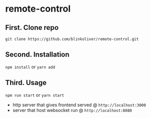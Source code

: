 # remote-control

## First. Clone repo

`git clone https://github.com/blinkoliver/remote-control.git`

## Second. Installation

`npm install`
or
`yarn add`

## Third. Usage

`npm run start`
or
`yarn start`

- http server that gives frontend served @ `http://localhost:3000`
- server that host websocket run @ `http://localhost:8080`
